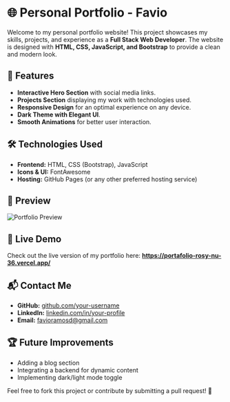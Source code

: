 # 🌐 Personal Portfolio - Favio

Welcome to my personal portfolio website! This project showcases my skills, projects, and experience as a **Full Stack Web Developer**. The website is designed with **HTML, CSS, JavaScript, and Bootstrap** to provide a clean and modern look.

## 🚀 Features

- **Interactive Hero Section** with social media links.
- **Projects Section** displaying my work with technologies used.
- **Responsive Design** for an optimal experience on any device.
- **Dark Theme with Elegant UI**.
- **Smooth Animations** for better user interaction.

## 🛠️ Technologies Used

- **Frontend:** HTML, CSS (Bootstrap), JavaScript
- **Icons & UI:** FontAwesome
- **Hosting:** GitHub Pages (or any other preferred hosting service)

## 📸 Preview

![Portfolio Preview](assets/preview.png)


## 🔗 Live Demo
Check out the live version of my portfolio here: **https://portafolio-rosy-nu-36.vercel.app/**

## 📬 Contact Me
- **GitHub:** [github.com/your-username]([https://github.com/your-username](https://github.com/FavioRD))
- **LinkedIn:** [linkedin.com/in/your-profile]([https://linkedin.com/in/your-profile](https://www.linkedin.com/in/favio-ramos-75b545282/))
- **Email:** favioramosd@gmail.com

## 🏆 Future Improvements
- Adding a blog section
- Integrating a backend for dynamic content
- Implementing dark/light mode toggle

Feel free to fork this project or contribute by submitting a pull request! 🚀

